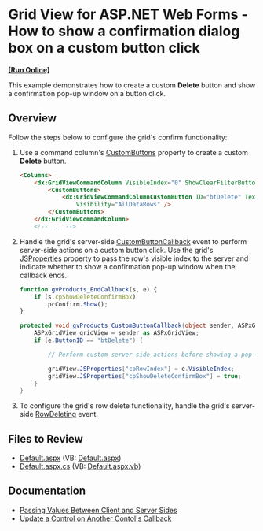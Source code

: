 # Grid View for ASP.NET Web Forms - How to show a confirmation dialog box on a custom button click
<!-- run online -->
**[[Run Online]](https://codecentral.devexpress.com/e4126/)**
<!-- run online end -->

This example demonstrates how to create a custom **Delete** button and show a confirmation pop-up window on a button click.

## Overview

Follow the steps below to configure the grid's confirm functionality:

1. Use a command column's [CustomButtons](https://docs.devexpress.com/AspNet/DevExpress.Web.GridViewCommandColumn.CustomButtons) property to create a custom **Delete** button.

    ```aspx
    <Columns>
        <dx:GridViewCommandColumn VisibleIndex="0" ShowClearFilterButton="True">
            <CustomButtons>
                <dx:GridViewCommandColumnCustomButton ID="btDelete" Text="Delete"
                    Visibility="AllDataRows" />
            </CustomButtons>
        </dx:GridViewCommandColumn>
        <!-- ... -->
    ```

2. Handle the grid's server-side [CustomButtonCallback](https://docs.devexpress.com/AspNet/DevExpress.Web.ASPxGridView.CustomButtonCallback) event to perform server-side actions on a custom button click. Use the grid's [JSProperties](https://docs.devexpress.com/AspNet/DevExpress.Web.ASPxGridBase.JSProperties) property to pass the row's visible index to the server and indicate whether to show a confirmation pop-up window when the callback ends.

    ```js
    function gvProducts_EndCallback(s, e) {
        if (s.cpShowDeleteConfirmBox)
            pcConfirm.Show();
    }
    ```

    ```csharp
    protected void gvProducts_CustomButtonCallback(object sender, ASPxGridViewCustomButtonCallbackEventArgs e) {
        ASPxGridView gridView = sender as ASPxGridView;
        if (e.ButtonID == "btDelete") {

            // Perform custom server-side actions before showing a pop-up window

            gridView.JSProperties["cpRowIndex"] = e.VisibleIndex;
            gridView.JSProperties["cpShowDeleteConfirmBox"] = true;
        }
    }
    ```

3. To configure the grid's row delete functionality, handle the grid's server-side [RowDeleting](https://docs.devexpress.com/AspNet/DevExpress.Web.ASPxGridView.RowDeleting) event.

## Files to Review

* [Default.aspx](./CS/WebSite/Default.aspx) (VB: [Default.aspx](./VB/WebSite/Default.aspx))
* [Default.aspx.cs](./CS/WebSite/Default.aspx.cs) (VB: [Default.aspx.vb](./VB/WebSite/Default.aspx.vb))

## Documentation

* [Passing Values Between Client and Server Sides](https://docs.devexpress.com/AspNet/11816/common-concepts/client-side-functionality/passing-values-between-client-and-server-sides)
* [Update a Control on Another Contol's Callback](https://docs.devexpress.com/AspNet/402219/common-concepts/callbacks/update-control-in-callback-of-another-control)
